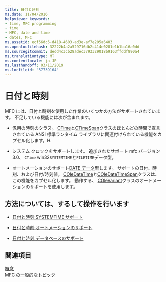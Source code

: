 ```yaml
---
title: 日付と時刻
ms.date: 11/04/2016
helpviewer_keywords:
- time, MFC programming
- time
- MFC, date and time
- dates, MFC
ms.assetid: ecf56dc5-d418-4603-ad3e-af7e205a6403
ms.openlocfilehash: 32222b4a2a529716db2c414e0281e1b1ba16a0dd
ms.sourcegitcommit: dedd4c3cb28adec3793329018b9163ffddf890a4
ms.translationtype: MT
ms.contentlocale: ja-JP
ms.lasthandoff: 03/11/2019
ms.locfileid: "57739164"
---
```

# <a name="date-and-time"></a>日付と時刻

MFC には、日付と時刻を使用した作業のいくつかの方法がサポートされています。 不足している機能には次が含まれます。

- 汎用の時刻のクラス。 [CTime](../atl-mfc-shared/reference/ctime-class.md)と[CTimeSpan](../atl-mfc-shared/reference/ctimespan-class.md)クラスのほとんどの時間で宣言されている ANSI 標準ランタイム ライブラリに関連付けられている機能をカプセル化します。H.

- システム クロックをサポートします。 追加されたサポート mfc バージョン 3.0、 `CTime` win32`SYSTEMTIME`と`FILETIME`データ型。

- オートメーションのサポート[DATE データ型](../atl-mfc-shared/date-type.md)します。 サポートの日付、時刻、および日付/時刻値。 [COleDateTime](../atl-mfc-shared/reference/coledatetime-class.md)と[COleDateTimeSpan](../atl-mfc-shared/reference/coledatetimespan-class.md)クラスは、この機能をカプセル化します。 動作する、 [COleVariant](../mfc/reference/colevariant-class.md)クラスのオートメーションのサポートを使用します。

## <a name="what-do-you-want-to-know-more-about"></a>方法については、するして操作を行います

- [日付と時刻:SYSTEMTIME サポート](../atl-mfc-shared/date-and-time-systemtime-support.md)

- [日付と時刻:オートメーションのサポート](../atl-mfc-shared/date-and-time-automation-support.md)

- [日付と時刻:データベースのサポート](../atl-mfc-shared/date-and-time-database-support.md)

## <a name="see-also"></a>関連項目

[概念](../mfc/mfc-concepts.md)<br/>
[MFC の一般的なトピック](../mfc/general-mfc-topics.md)
